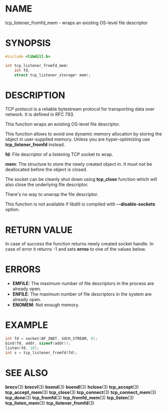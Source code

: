 # NAME

 tcp_listener_fromfd_mem - wraps an existing OS-level file descriptor

# SYNOPSIS

```c
#include <libdill.h>

int tcp_listener_fromfd_mem(
    int fd,
    struct tcp_listener_storage* mem);
```

# DESCRIPTION

 TCP protocol is a reliable bytestream protocol for transporting data over network. It is defined in RFC 793.

 This function wraps an existing OS-level file descriptor.

 This function allows to avoid one dynamic memory allocation by storing the object in user-supplied memory. Unless you are hyper-optimizing use **tcp_listener_fromfd** instead.

 **fd**: File descriptor of a listening TCP socket to wrap.

 **mem**: The structure to store the newly created object in. It must not be deallocated before the object is closed.

 The socket can be cleanly shut down using **tcp_close** function which will also close the underlying file descriptor.

 There's no way to unwrap the file descriptor.

 This function is not available if libdill is compiled with **--disable-sockets** option.

# RETURN VALUE

 In case of success the function returns newly created socket handle. In case of error it returns -1 and sets **errno** to one of the values below.

# ERRORS

* **EMFILE**: The maximum number of file descriptors in the process are already open.
* **ENFILE**: The maximum number of file descriptors in the system are already open.
* **ENOMEM**: Not enough memory.

# EXAMPLE

```c
int fd = socket(AF_INET, SOCK_STREAM, 0);
bind(fd, addr, sizeof(addr));
listen(fd, 10);
int s = tcp_listener_fromfd(fd);
```

# SEE ALSO

 **brecv**(3) **brecvl**(3) **bsend**(3) **bsendl**(3) **hclose**(3) **tcp_accept**(3) **tcp_accept_mem**(3) **tcp_close**(3) **tcp_connect**(3) **tcp_connect_mem**(3) **tcp_done**(3) **tcp_fromfd**(3) **tcp_fromfd_mem**(3) **tcp_listen**(3) **tcp_listen_mem**(3) **tcp_listener_fromfd**(3) 

